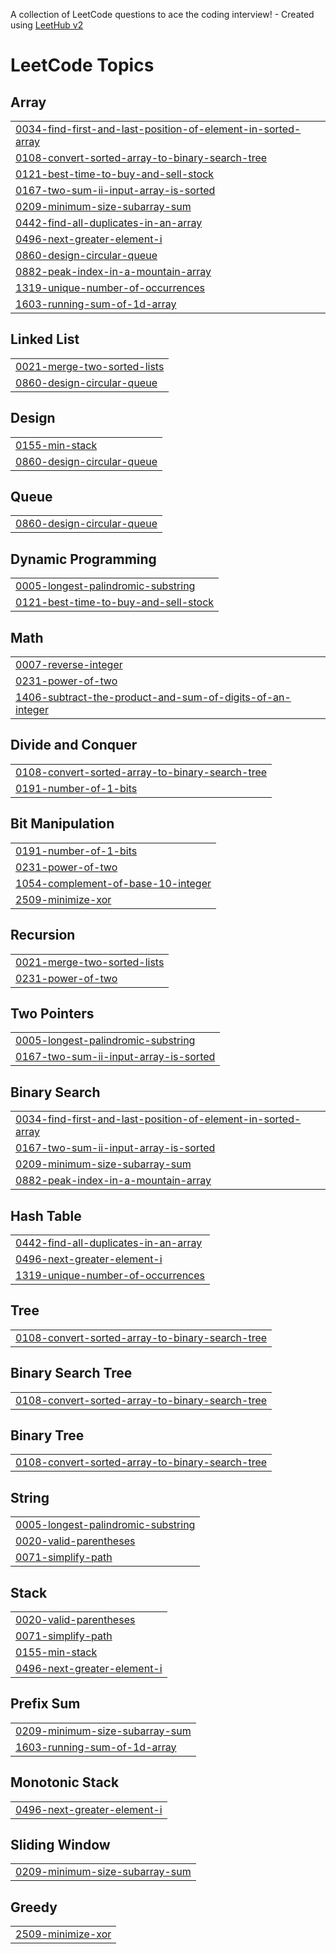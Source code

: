 A collection of LeetCode questions to ace the coding interview! - Created using [LeetHub v2](https://github.com/arunbhardwaj/LeetHub-2.0)
<!---LeetCode Topics Start-->
# LeetCode Topics
## Array
|  |
| ------- |
| [0034-find-first-and-last-position-of-element-in-sorted-array](https://github.com/akshajchainani/leetcode/tree/master/0034-find-first-and-last-position-of-element-in-sorted-array) |
| [0108-convert-sorted-array-to-binary-search-tree](https://github.com/akshajchainani/leetcode/tree/master/0108-convert-sorted-array-to-binary-search-tree) |
| [0121-best-time-to-buy-and-sell-stock](https://github.com/akshajchainani/leetcode/tree/master/0121-best-time-to-buy-and-sell-stock) |
| [0167-two-sum-ii-input-array-is-sorted](https://github.com/akshajchainani/leetcode/tree/master/0167-two-sum-ii-input-array-is-sorted) |
| [0209-minimum-size-subarray-sum](https://github.com/akshajchainani/leetcode/tree/master/0209-minimum-size-subarray-sum) |
| [0442-find-all-duplicates-in-an-array](https://github.com/akshajchainani/leetcode/tree/master/0442-find-all-duplicates-in-an-array) |
| [0496-next-greater-element-i](https://github.com/akshajchainani/leetcode/tree/master/0496-next-greater-element-i) |
| [0860-design-circular-queue](https://github.com/akshajchainani/leetcode/tree/master/0860-design-circular-queue) |
| [0882-peak-index-in-a-mountain-array](https://github.com/akshajchainani/leetcode/tree/master/0882-peak-index-in-a-mountain-array) |
| [1319-unique-number-of-occurrences](https://github.com/akshajchainani/leetcode/tree/master/1319-unique-number-of-occurrences) |
| [1603-running-sum-of-1d-array](https://github.com/akshajchainani/leetcode/tree/master/1603-running-sum-of-1d-array) |
## Linked List
|  |
| ------- |
| [0021-merge-two-sorted-lists](https://github.com/akshajchainani/leetcode/tree/master/0021-merge-two-sorted-lists) |
| [0860-design-circular-queue](https://github.com/akshajchainani/leetcode/tree/master/0860-design-circular-queue) |
## Design
|  |
| ------- |
| [0155-min-stack](https://github.com/akshajchainani/leetcode/tree/master/0155-min-stack) |
| [0860-design-circular-queue](https://github.com/akshajchainani/leetcode/tree/master/0860-design-circular-queue) |
## Queue
|  |
| ------- |
| [0860-design-circular-queue](https://github.com/akshajchainani/leetcode/tree/master/0860-design-circular-queue) |
## Dynamic Programming
|  |
| ------- |
| [0005-longest-palindromic-substring](https://github.com/akshajchainani/leetcode/tree/master/0005-longest-palindromic-substring) |
| [0121-best-time-to-buy-and-sell-stock](https://github.com/akshajchainani/leetcode/tree/master/0121-best-time-to-buy-and-sell-stock) |
## Math
|  |
| ------- |
| [0007-reverse-integer](https://github.com/akshajchainani/leetcode/tree/master/0007-reverse-integer) |
| [0231-power-of-two](https://github.com/akshajchainani/leetcode/tree/master/0231-power-of-two) |
| [1406-subtract-the-product-and-sum-of-digits-of-an-integer](https://github.com/akshajchainani/leetcode/tree/master/1406-subtract-the-product-and-sum-of-digits-of-an-integer) |
## Divide and Conquer
|  |
| ------- |
| [0108-convert-sorted-array-to-binary-search-tree](https://github.com/akshajchainani/leetcode/tree/master/0108-convert-sorted-array-to-binary-search-tree) |
| [0191-number-of-1-bits](https://github.com/akshajchainani/leetcode/tree/master/0191-number-of-1-bits) |
## Bit Manipulation
|  |
| ------- |
| [0191-number-of-1-bits](https://github.com/akshajchainani/leetcode/tree/master/0191-number-of-1-bits) |
| [0231-power-of-two](https://github.com/akshajchainani/leetcode/tree/master/0231-power-of-two) |
| [1054-complement-of-base-10-integer](https://github.com/akshajchainani/leetcode/tree/master/1054-complement-of-base-10-integer) |
| [2509-minimize-xor](https://github.com/akshajchainani/leetcode/tree/master/2509-minimize-xor) |
## Recursion
|  |
| ------- |
| [0021-merge-two-sorted-lists](https://github.com/akshajchainani/leetcode/tree/master/0021-merge-two-sorted-lists) |
| [0231-power-of-two](https://github.com/akshajchainani/leetcode/tree/master/0231-power-of-two) |
## Two Pointers
|  |
| ------- |
| [0005-longest-palindromic-substring](https://github.com/akshajchainani/leetcode/tree/master/0005-longest-palindromic-substring) |
| [0167-two-sum-ii-input-array-is-sorted](https://github.com/akshajchainani/leetcode/tree/master/0167-two-sum-ii-input-array-is-sorted) |
## Binary Search
|  |
| ------- |
| [0034-find-first-and-last-position-of-element-in-sorted-array](https://github.com/akshajchainani/leetcode/tree/master/0034-find-first-and-last-position-of-element-in-sorted-array) |
| [0167-two-sum-ii-input-array-is-sorted](https://github.com/akshajchainani/leetcode/tree/master/0167-two-sum-ii-input-array-is-sorted) |
| [0209-minimum-size-subarray-sum](https://github.com/akshajchainani/leetcode/tree/master/0209-minimum-size-subarray-sum) |
| [0882-peak-index-in-a-mountain-array](https://github.com/akshajchainani/leetcode/tree/master/0882-peak-index-in-a-mountain-array) |
## Hash Table
|  |
| ------- |
| [0442-find-all-duplicates-in-an-array](https://github.com/akshajchainani/leetcode/tree/master/0442-find-all-duplicates-in-an-array) |
| [0496-next-greater-element-i](https://github.com/akshajchainani/leetcode/tree/master/0496-next-greater-element-i) |
| [1319-unique-number-of-occurrences](https://github.com/akshajchainani/leetcode/tree/master/1319-unique-number-of-occurrences) |
## Tree
|  |
| ------- |
| [0108-convert-sorted-array-to-binary-search-tree](https://github.com/akshajchainani/leetcode/tree/master/0108-convert-sorted-array-to-binary-search-tree) |
## Binary Search Tree
|  |
| ------- |
| [0108-convert-sorted-array-to-binary-search-tree](https://github.com/akshajchainani/leetcode/tree/master/0108-convert-sorted-array-to-binary-search-tree) |
## Binary Tree
|  |
| ------- |
| [0108-convert-sorted-array-to-binary-search-tree](https://github.com/akshajchainani/leetcode/tree/master/0108-convert-sorted-array-to-binary-search-tree) |
## String
|  |
| ------- |
| [0005-longest-palindromic-substring](https://github.com/akshajchainani/leetcode/tree/master/0005-longest-palindromic-substring) |
| [0020-valid-parentheses](https://github.com/akshajchainani/leetcode/tree/master/0020-valid-parentheses) |
| [0071-simplify-path](https://github.com/akshajchainani/leetcode/tree/master/0071-simplify-path) |
## Stack
|  |
| ------- |
| [0020-valid-parentheses](https://github.com/akshajchainani/leetcode/tree/master/0020-valid-parentheses) |
| [0071-simplify-path](https://github.com/akshajchainani/leetcode/tree/master/0071-simplify-path) |
| [0155-min-stack](https://github.com/akshajchainani/leetcode/tree/master/0155-min-stack) |
| [0496-next-greater-element-i](https://github.com/akshajchainani/leetcode/tree/master/0496-next-greater-element-i) |
## Prefix Sum
|  |
| ------- |
| [0209-minimum-size-subarray-sum](https://github.com/akshajchainani/leetcode/tree/master/0209-minimum-size-subarray-sum) |
| [1603-running-sum-of-1d-array](https://github.com/akshajchainani/leetcode/tree/master/1603-running-sum-of-1d-array) |
## Monotonic Stack
|  |
| ------- |
| [0496-next-greater-element-i](https://github.com/akshajchainani/leetcode/tree/master/0496-next-greater-element-i) |
## Sliding Window
|  |
| ------- |
| [0209-minimum-size-subarray-sum](https://github.com/akshajchainani/leetcode/tree/master/0209-minimum-size-subarray-sum) |
## Greedy
|  |
| ------- |
| [2509-minimize-xor](https://github.com/akshajchainani/leetcode/tree/master/2509-minimize-xor) |
<!---LeetCode Topics End-->
